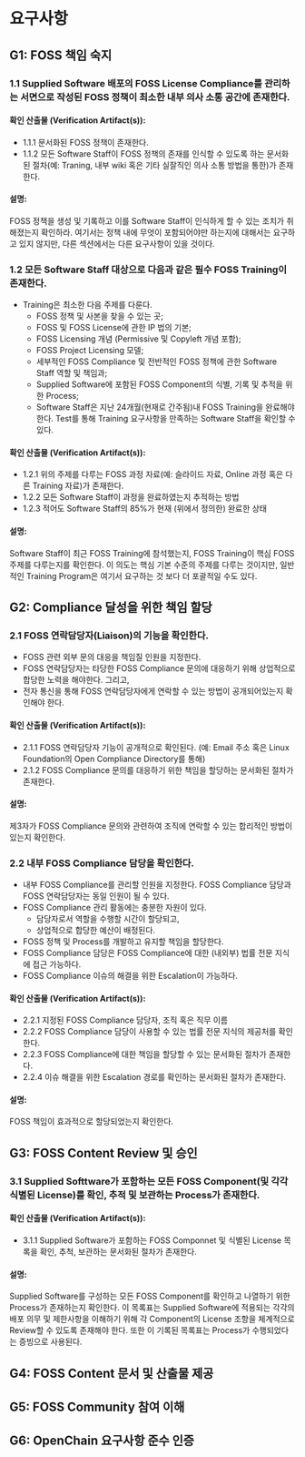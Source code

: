 # 요구사항

## G1: FOSS 책임 숙지

### 1.1 Supplied Software 배포의 FOSS License Compliance를 관리하는 서면으로 작성된 FOSS 정책이 최소한 내부 의사 소통 공간에 존재한다.

#### 확인 산출물 (Verification Artifact(s)):
- 1.1.1 문서화된 FOSS 정책이 존재한다.
- 1.1.2 모든 Software Staff이 FOSS 정책의 존재를 인식할 수 있도록 하는 문서화된 절차(예: Traning, 내부 wiki 혹은 기타 실잘직인 의사 소통 방법을 통한)가 존재한다.

#### 설명:
FOSS 정책을 생성 및 기록하고 이를 Software Staff이 인식하게 할 수 있는 조치가 취해졌는지 확인하라. 여기서는 정책 내에 무엇이 포함되어야만 하는지에 대해서는 요구하고 있지 않지만, 다른 섹션에서는 다른 요구사항이 있을 것이다.


### 1.2 모든 Software Staff 대상으로 다음과 같은 필수 FOSS Training이 존재한다. 
- Training은 최소한 다음 주제를 다룬다. 
  - FOSS 정책 및 사본을 찾을 수 있는 곳;
  - FOSS 및 FOSS License에 관한 IP 법의 기본;
  - FOSS Licensing 개념 (Permissive 및 Copyleft 개념 포함);
  - FOSS Project Licensing 모델;
  - 세부적인 FOSS Compliance 및 전반적인 FOSS 정책에 관한 Software Staff 역할 및 책임과; 
  - Supplied Software에 포함된 FOSS Component의 식별, 기록 및 추적을 위한 Process;
  - Software Staff은 지난 24개월(현재로 간주됨)내 FOSS Training을 완료해야 한다. Test를 통해 Training 요구사항을 만족하는 Software Staff을 확인할 수 있다. 

#### 확인 산출물 (Verification Artifact(s)):
- 1.2.1 위의 주제를 다루는 FOSS 과정 자료(예: 슬라이드 자료, Online 과정 혹은 다른 Training 자료)가 존재한다.
- 1.2.2 모든 Software Staff이 과정을 완료하였는지 추적하는 방법
- 1.2.3 적어도 Software Staff의 85%가 현재 (위에서 정의한) 완료한 상태

#### 설명:
Software Staff이 최근 FOSS Training에 참석했는지, FOSS Training이 핵심 FOSS 주제를 다루는지를 확인한다. 이 의도는 핵심 기본 수준의 주제를 다루는 것이지만, 일반적인 Training Program은 여기서 요구하는 것 보다 더 포괄적일 수도 있다. 

## G2: Compliance 달성을 위한 책임 할당
### 2.1 FOSS 연락담당자(Liaison)의 기능을 확인한다. 
- FOSS 관련 외부 문의 대응을 책임질 인원을 지정한다. 
- FOSS 연락담당자는 타당한 FOSS Compliance 문의에 대응하기 위해 상업적으로 합당한 노력을 해야한다. 그리고,
- 전자 통신을 통해 FOSS 연락담당자에게 연락할 수 있는 방법이 공개되어있는지 확인해야 한다. 

#### 확인 산출물 (Verification Artifact(s)):

- 2.1.1 FOSS 연락담당자 기능이 공개적으로 확인된다. (예: Email 주소 혹은 Linux Foundation의 Open Compliance Directory를 통해)
- 2.1.2 FOSS Compliance 문의를 대응하기 위한 책임을 할당하는 문서화된 절차가 존재한다. 

#### 설명:
제3자가 FOSS Compliance 문의와 관련하여 조직에 연락할 수 있는 합리적인 방법이 있는지 확인한다. 

### 2.2 내부 FOSS Compliance 담당을 확인한다. 

- 내부 FOSS Compliance를 관리할 인원을 지정한다. FOSS Compliance 담당과 FOSS 연락담당자는 동일 인원이 될 수 있다.
- FOSS Compliance 관리 활동에는 충분한 자원이 있다. 
  - 담당자로서 역할을 수행할 시간이 할당되고, 
  - 상업적으로 합당한 예산이 배정된다. 
- FOSS 정책 및 Process를 개발하고 유지할 책임을 할당한다.  
- FOSS Compliance 담당은 FOSS Compliance에 대한 (내외부) 법률 전문 지식에 접근 가능하다. 
- FOSS Compliance 이슈의 해결을 위한 Escalation이 가능하다. 

#### 확인 산출물 (Verification Artifact(s)):
- 2.2.1 지정된 FOSS Compliance 담당자, 조직 혹은 직무 이름
- 2.2.2 FOSS Compliance 담당이 사용할 수 있는 법률 전문 지식의 제공처를 확인한다. 
- 2.2.3 FOSS Compliance에 대한 책임을 할당할 수 있는 문서화된 절차가 존재한다. 
- 2.2.4 이슈 해결을 위한 Escalation 경로를 확인하는 문서화된 절차가 존재한다. 

#### 설명: 
FOSS 책임이 효과적으로 할당되었는지 확인한다. 

## G3: FOSS Content Review 및 승인

### 3.1 Supplied Softtware가 포함하는 모든 FOSS Component(및 각각 식별된 License)를 확인, 추적 및 보관하는 Process가 존재한다.  

#### 확인 산출물 (Verification Artifact(s)):
- 3.1.1 Supplied Software가 포함하는 FOSS Componnet 및 식별된 License 목록을 확인, 추척, 보관하는 문서화된 절차가 존재한다. 

#### 설명: 
Supplied Software를 구성하는 모든 FOSS Component를 확인하고 나열하기 위한 Process가 존재하는지 확인한다. 이 목록표는 Supplied Software에 적용되는 각각의 배포 의무 및 제한사항을 이해하기 위해 각 Component의 License 조항을 체계적으로  Review할 수 있도록 존재해야 한다. 또한 이 기록된 목록표는 Process가 수행되었다는 증빙으로 사용된다. 



## G4: FOSS Content 문서 및 산출물 제공

## G5: FOSS Community 참여 이해

## G6: OpenChain 요구사항 준수 인증
